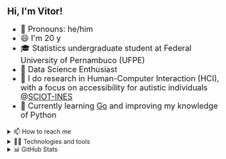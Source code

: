 ## Hi, I'm Vitor!

<div style = 'font-size: 18px'>

- 💬 Pronouns: he/him
- 😄 I'm 20 y
- 🎓 Statistics undergraduate student at Federal University of Pernambuco (UFPE)
- 🔬 Data Science Enthusiast
- 🧠 I do research in Human-Computer Interaction (HCI), with a focus on accessibility for autistic individuals @[SCIOT-INES](https://www.cin.ufpe.br/~sciot/)
- 🌱 Currently learning [Go](https://github.com/vitornegromonte?tab=repositories&q=&type=&language=go&sort=stargazers) and improving my knowledge of Python
  
</div>

<div>

<details><summary> 📫 How to reach me</summary>
  
[![LinkedIn](https://img.shields.io/badge/linkedin-0D1117?style=for-the-badge&logo=linkedin)](https://www.linkedin.com/in/vitornegromonte/)
[![E-mail](https://img.shields.io/badge/gmail-0D1117?style=for-the-badge&logo=gmail)](mailto:vnco@cin.ufpe.br)
[![More info](https://img.shields.io/badge/more_links-0D1117?style=for-the-badge&logo=about.me&logoColor=white)](https://www.cin.ufpe.br/~vnco/)

</details>

<details>
<summary>👨‍💻 Technologies and tools</summary>

### Main stack:

[![Python](https://img.shields.io/badge/python-0D1117?style=for-the-badge&logo=python)](https://github.com/vitornegromonte?tab=repositories&q=&type=&language=python&sort=stargazers)
![NumPy](http://img.shields.io/badge/numpy-0D1117?style=for-the-badge&logo=Numpy&logoColor=blue)
![Pandas](https://img.shields.io/badge/pandas-0D1117?style=for-the-badge&logo=Pandas&logoColor=654FF0)
![scikit-learn](https://img.shields.io/badge/scikit--learn-0D1117.svg?style=for-the-badge&logo=scikit-learn&logoColor=orange)
![SciPy](https://img.shields.io/badge/SciPy-0D1117.svg?style=for-the-badge&logo=scipy&logoColor=654FF0)
![Plotly](https://img.shields.io/badge/Plotly-0D1117?style=for-the-badge&logo=plotly&logoColor=777BB4)
<!--
![OpenCV](https://img.shields.io/badge/opencv-0D1117.svg?style=for-the-badge&logo=opencv&logoColor=green)
![Django](https://img.shields.io/badge/Django-0D1117?style=for-the-badge&logo=django&logoColor=239120)
![Flask](https://img.shields.io/badge/Flask-0D1117?style=for-the-badge&logo=flask&logoColor=white)
![Tensorflow](https://img.shields.io/badge/TensorFlow-0D1117?style=for-the-badge&logo=tensorflow&logoColor=FF6F00)
![Pytorch](https://img.shields.io/badge/PyTorch-0D1117?style=for-the-badge&logo=pytorch&logoColor=EE4C2C)
-->

<!--
### Cloud computing

![AWS](https://img.shields.io/badge/AWS-0D1117?style=for-the-badge&logo=amazonaws&logoColor=FF9900)
![GCP](https://img.shields.io/badge/Google_Cloud-0D1117?style=for-the-badge&logo=google-cloud&logoColor=4285F4)
![AZURE](https://img.shields.io/badge/Azure-0D1117?style=for-the-badge&logo=microsoft-azure&logoColor=0078D7)
![Digital Ocean](https://img.shields.io/badge/Digital_Ocean-0D1117?style=for-the-badge&logo=DigitalOcean&logoColor=0080FF)
-->

 ### Tools
 
[![GitHub](https://img.shields.io/badge/github-0d1117?style=for-the-badge&logo=github)](https://github.com/vitornegromonte)
![Git](https://img.shields.io/badge/git-0d1117?style=for-the-badge&logo=git)
[![Jupyter](https://img.shields.io/badge/jupyter-0D1117?style=for-the-badge&logo=Jupyter)](https://github.com/vitornegromonte?tab=repositories&q=&type=&language=jupyter+notebook&sort=stargazers)
![Visual Studio Code](https://img.shields.io/badge/Visual%20Studio%20Code-0D1117.svg?style=for-the-badge&logo=visual-studio-code&logoColor=blue)
![PowerBI](https://img.shields.io/badge/PowerBI-0D1117?style=for-the-badge&logo=Power%20BI&logoColor=F2C811)
![Colab](https://img.shields.io/badge/Colab-0D1117?style=for-the-badge&logo=googlecolab)
[![Editor CFG](https://img.shields.io/badge/Editor%20Config-0D1117?style=for-the-badge&logo=visual-studio-code&logoColor=E0EFEF)](https://gist.github.com/vitornegromonte/dbc965d65b7602b564487b2822353f9b)

### Other technologies
[![R](https://img.shields.io/badge/R-0D1117?style=for-the-badge&logo=r)](https://github.com/vitornegromonte?tab=repositories&q=&type=&language=r&sort=stargazers)
![Go](https://img.shields.io/badge/go-0d1117.svg?style=for-the-badge&logo=go&logoColor=2300ADD8)

<!--
![JavaScript](https://img.shields.io/badge/javascript-0d1117.svg?style=for-the-badge&logo=javascript)
![Typescript](https://img.shields.io/badge/typescript-0d1117.svg?style=for-the-badge&logo=typescript&logoColor=007ACC)
![React](https://img.shields.io/badge/react-0d1117.svg?style=for-the-badge&logo=react)
![Vue](https://img.shields.io/badge/vue-0d1117.svg?style=for-the-badge&logo=vuedotjs)
![Clojure](https://img.shields.io/badge/Clojure-0d1117?style=for-the-badge&logo=clojure)
![Node](https://img.shields.io/badge/Node%20js-0d1117?style=for-the-badge&logo=nodedotjs)

![Java](https://img.shields.io/badge/java-0d1117.svg?style=for-the-badge&logo=openjdk&logoColor=orange)
-->

</details>
<details> <summary> 📊 GitHub Stats </summary>
<div align='center'>
<a href="https://github.com/vitornegromonte">
  
  <img height="145em" src="https://github-readme-stats.vercel.app/api?username=vitornegromonte&show_icons=true&theme=github_dark&hide_border=true&include_all_commits=true&count_private=true"/>
  <img height="145em" src="https://github-readme-stats.vercel.app/api/top-langs/?username=vitornegromonte&layout=compact&langs_count=7&theme=github_dark&hide_border=true"/>
</a>
</details>
</div>
